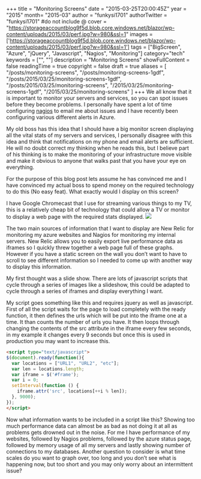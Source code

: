 +++
title = "Monitoring Screens"
date = "2015-03-25T20:00:45Z"
year = "2015"
month= "2015-03"
author = "funkysi1701"
authorTwitter = "funkysi1701" #do not include @
cover = "https://storageaccountblog9f5d.blob.core.windows.net/blazor/wp-content/uploads/2015/03/perf.jpg?w=980&ssl=1"
images = ['https://storageaccountblog9f5d.blob.core.windows.net/blazor/wp-content/uploads/2015/03/perf.jpg?w=980&ssl=1']
tags = ["BigScreen", "Azure", "jQuery", "Javascript", "Nagios", "Monitoring"]
category="tech"
keywords = ["", ""]
description =  "Monitoring Screens"
showFullContent = false
readingTime = true
copyright = false
draft = true
aliases = [
    "/posts/monitoring-screens",
    "/posts/monitoring-screens-1gdf",
    "/posts/2015/03/25/monitoring-screens-1gdf",
    "/posts/2015/03/25/monitoring-screens",
    "/2015/03/25/monitoring-screens-1gdf",
    "/2015/03/25/monitoring-screens"
]
+++
We all know that it is important to monitor your servers and services, so you can spot issues before they become problems. I personally have spent a lot of time configuring [nagios](https://www.funkysi1701.com/2014/09/24/i-love-nagios/) to email me about issues and I have recently been configuring various different alerts in Azure.

My old boss has this idea that I should have a big monitor screen displaying all the vital stats of my servers and services, I personally disagree with this idea and think that notifications on my phone and email alerts are sufficient. He will no doubt correct my thinking when he reads this, but I believe part of his thinking is to make the monitoring of your infrastructure move visible and make it obvious to anyone that walks past that you have your eye on everything.

For the purpose of this blog post lets assume he has convinced me and I have convinced my actual boss to spend money on the required technology to do this (No easy feat). What exactly would I display on this screen?

I have Google Chromecast that I use for streaming various things to my TV, this is a relatively cheap bit of technology that could allow a TV or monitor to display a web page with the required stats displayed. 
![](https://storageaccountblog9f5d.blob.core.windows.net/blazor/wp-content/uploads/2015/03/perf.jpg?w=980&ssl=1)

The two main sources of information that I want to display are New Relic for monitoring my azure websites and Nagios for monitoring my internal servers. New Relic allows you to easily export live performance data as iframes so I quickly threw together a web page full of these graphs. However if you have a static screen on the wall you don’t want to have to scroll to see different information so I needed to come up with another way to display this information.

My first thought was a slide show. There are lots of javascript scripts that cycle through a series of images like a slideshow, this could be adapted to cycle through a series of iframes and display everything I want.

My script goes something like this and requires jquery as well as javascript. First of all the script waits for the page to load completely with the ready function, it then defines the urls which will be put into the iframe one at a time. It than counts the number of urls you have. It then loops through changing the contents of the src attribute in the iframe every few seconds, in my example it changes every 9 seconds but once this is used in production you may want to increase this.

```html
<script type="text/javascript">
$(document).ready(function(){
  var locations = ["URL1", "URL2", "etc"];
  var len = locations.length;
  var iframe = $('#frame'); 
  var i = 0;
  setInterval(function () {
    iframe.attr('src', locations[++i % len]);
  }, 9000);
});
</script>
```

Now what information wants to be included in a script like this? Showing too much performance data can almost be as bad as not doing it at all as problems gets drowned out in the noise. For me I have performance of my websites, followed by Nagios problems, followed by the azure status page, followed by memory usage of all my servers and lastly showing number of connections to my databases. Another question to consider is what time scales do you want to graph over, too long and you don’t see what is happening now, but too short and you may only worry about an intermittent issue?
